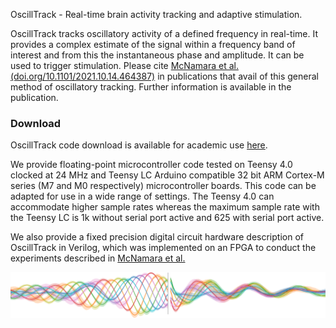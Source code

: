 OscillTrack - Real-time brain activity tracking and adaptive stimulation.

OscillTrack tracks oscillatory activity of a defined frequency in real-time. It provides a complex estimate of the signal within a frequency band of interest and from this the instantaneous phase and amplitude. It can be used to trigger stimulation. Please cite [McNamara et al. (doi.org/10.1101/2021.10.14.464387)](https://doi.org/10.1101/2021.10.14.464387) in publications that avail of this general method of oscillatory tracking. Further information is available in the publication.

### Download

OscillTrack code download is available for academic use [here](https://process.innovation.ox.ac.uk/software/p/15929/oscilltrack-academic/1).

We provide floating-point microcontroller code tested on Teensy 4.0 clocked at 24 MHz and Teensy LC Arduino compatible 32 bit ARM Cortex-M series (M7 and M0 respectively) microcontroller boards. This code can be adapted for use in a wide range of settings.  The Teensy 4.0 can accommodate higher sample rates whereas the maximum sample rate with the Teensy LC is 1k without serial port active and 625 with serial port active.

We also provide a fixed precision digital circuit hardware description of OscillTrack in Verilog, which was implemented on an FPGA to conduct the experiments described in [McNamara et al.](https://doi.org/10.1101/2021.10.14.464387)

![Image showing oscillations](trig_avg_long.png)
